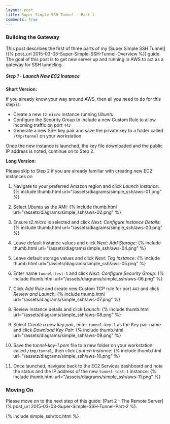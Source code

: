 ```yaml
---
layout: post
title: Super Simple SSH Tunnel - Part 1
comments: true
---
```



### Building the Gateway

  This post describes the first of three parts of my [Super Simple SSH Tunnel]({% post_url 2015-03-03-Super-Simple-SSH-Tunnel-Overview %}) guide. The goal of this post is to get new server up and running in AWS to act as a gateway for SSH tunneling.


<a name="shortver"></a>
##### Step 1 - Launch New EC2 Instance

__Short Version:__

If you already know your way around AWS, then all you need to do for this step is:

* Create a new `t2.micro` instance running _Ubuntu_
* Configure the Security Group to include a new Custom Rule to allow incoming traffic on port `443`
* Generate a new SSH key pair and save the private key to a folder called `/tmp/tunnel` on your workstation 

Once the new instance is launched, the key file downloaded and the public IP address is noted, continue on to Step 2.

<a name="longver"></a>
__Long Version:__

Please skip to Step 2 if you are already familiar with creating new EC2 instances on 

1. Navigate to your preferred Amazon region and click _Launch Instance_:
{% include thumb.html url="/assets/diagrams/simple_ssh/aws-01.png" %}

2. Select _Ubuntu_ as the AMI:
{% include thumb.html url="/assets/diagrams/simple_ssh/aws-02.png" %}

3. Ensure _t2.micro_ is selected and click _Next: Configure Instance Details_:
{% include thumb.html url="/assets/diagrams/simple_ssh/aws-03.png" %}

4. Leave default instance values and click _Next: Add Storage_:
{% include thumb.html url="/assets/diagrams/simple_ssh/aws-04.png" %}

5. Leave default storage values and click _Next: Tag Instance_:
{% include thumb.html url="/assets/diagrams/simple_ssh/aws-05.png" %}

6. Enter name `tunnel-test-1` and click _Next: Configure Security Group_:
{% include thumb.html url="/assets/diagrams/simple_ssh/aws-06.png" %}

7. Click _Add Rule_ and create new Custom TCP rule for port `443` and click _Review and Launch_:
{% include thumb.html url="/assets/diagrams/simple_ssh/aws-07.png" %}

8. Review instance details and click _Launch_:
{% include thumb.html url="/assets/diagrams/simple_ssh/aws-08.png" %}

9. Select _Create a new key pair_, enter `tunnel-key-1` as the Key pair name and click _Download Key Pair_:
{% include thumb.html url="/assets/diagrams/simple_ssh/aws-09.png" %}

10. Save the _tunnel-key-1.pem_ file to a new folder on your workstation called `/tmp/tunnel`, then click _Launch Instance_:
{% include thumb.html url="/assets/diagrams/simple_ssh/aws-10.png" %}

11. Once launched, navigate back to the EC2 Services dashboard and note the status and the IP address of the new `tunnel-test-1` instance:
{% include thumb.html url="/assets/diagrams/simple_ssh/aws-11.png" %}


### Moving On

Please move on to the next step of this guide: [Part 2 - The Remote Server](% post_url 2015-03-03-Super-Simple-SSH-Tunnel-Part-2 %).


{% include simple_ssh/toc.html %}
